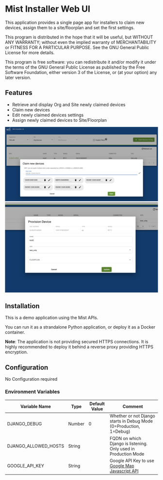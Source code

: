 # Mist Installer Web UI
 
This application provides a single page app for installers to claim new devices, assign them to a site/floorplan and set the first settings.

This program is distributed in the hope that it will be useful, but WITHOUT ANY WARRANTY; without even the implied warranty of MERCHANTABILITY or FITNESS FOR A PARTICULAR PURPOSE. See the GNU General Public License for more details.

This program is free software: you can redistribute it and/or modify it under the terms of the GNU General Public License as published by the Free Software Foundation, either version 3 of the License, or (at your option) any later version.

## Features
- Retrieve and display Org and Site newly claimed devices 
- Claim new devices
- Edit newly claimed devices settings
- Assign newly claimed devices to Site/Floorplan

<img src="https://github.com/tmunzer/mist_claim_web_ui/blob/main/._readme/claim.png"  />
<img src="https://github.com/tmunzer/mist_claim_web_ui/blob/main/._readme/edit.png" />


## Installation

This is a demo application using the Mist APIs.

You can run it as a strandalone Python application, or deploy it as a Docker container.

**Note**: The application is not providing secured HTTPS connections. It is highly recommended to deploy it behind a reverse proxy providing HTTPS encryption.


## Configuration
No Configuration required


### Environment Variables
| Variable Name | Type | Default Value | Comment |
| ------------- | ---- | ------------- | ------- |
DJANGO_DEBUG | Number | 0 | Whether or not Django starts in Debug Mode (0=Production, 1=Debug) |
DJANGO_ALLOWED_HOSTS | String |  | FQDN on which Django is listening. Only used in Production Mode |
GOOGLE_API_KEY | String | | Google API Key to use [Google Map Javascript API](https://developers.google.com/maps/documentation/javascript/overview#js_api_loader_package) |
